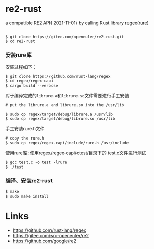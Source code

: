 # re2-rust

a compatible RE2 API(
2021-11-01)  by calling Rust library [regex(rure)](https://github.com/rust-lang/regex)


``` Shell

$ git clone https://gitee.com/openeuler/re2-rust.git
$ cd re2-rust
```


###  安装rure库
安装过程如下：
``` Shell
$ git clone https://github.com/rust-lang/regex
$ cd regex/regex-capi
$ cargo build --verbose
```
对于编译完成的`librure.a`和`librure.so`文件需要进行手工安装
``` Shell
# put the librure.a and librure.so into the /usr/lib

$ sudo cp regex/target/debug/librure.a /usr/lib
$ sudo cp regex/target/debug/librure.so /usr/lib
```
手工安装rure.h文件
``` Shell
# copy the rure.h
$ sudo cp regex/regex-capi/include/rure.h /usr/include
```

使用rure库:
使用regex/regex-capi/ctest/目录下的 test.c文件进行测试
``` Shell
$ gcc test.c -o test -lrure
$ ./test
```

### 编译、安装re2-rust

``` Shell
$ make
$ sudo make install
```

# Links

* https://github.com/rust-lang/regex
* https://gitee.com/src-openeuler/re2
* https://github.com/google/re2



